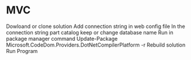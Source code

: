 # MVC
Dowloand or clone solution
Add connection string in web config file
In the connection string part catalog keep or change database name
Run in package manager command Update-Package Microsoft.CodeDom.Providers.DotNetCompilerPlatform -r
Rebuild solution 
Run Program

